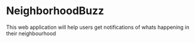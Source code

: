 # NeighborhoodBuzz
This web application will help users get notifications of whats happening in their neighbourhood
